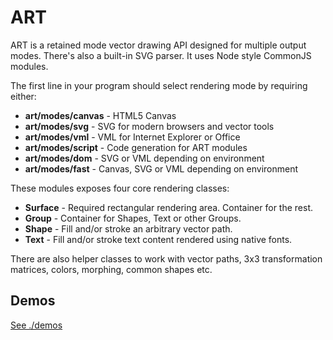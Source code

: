 # ART

ART is a retained mode vector drawing API designed for multiple output modes.
There's also a built-in SVG parser. It uses Node style CommonJS modules.

The first line in your program should select rendering mode by requiring either:

- __art/modes/canvas__ - HTML5 Canvas
- __art/modes/svg__ - SVG for modern browsers and vector tools
- __art/modes/vml__ - VML for Internet Explorer or Office
- __art/modes/script__ - Code generation for ART modules
- __art/modes/dom__ - SVG or VML depending on environment
- __art/modes/fast__ - Canvas, SVG or VML depending on environment

These modules exposes four core rendering classes:

- __Surface__ - Required rectangular rendering area. Container for the rest.
- __Group__ - Container for Shapes, Text or other Groups.
- __Shape__ - Fill and/or stroke an arbitrary vector path.
- __Text__ - Fill and/or stroke text content rendered using native fonts.

There are also helper classes to work with vector paths, 3x3 transformation
matrices, colors, morphing, common shapes etc.

## Demos

[See ./demos](./demos)
